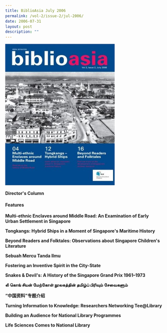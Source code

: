 ```yaml
---
title: BiblioAsia July 2006
permalink: /vol-2/issue-2/jul-2006/
date: 2006-07-31
layout: post
description: ""
---
```

<img style="width: 350px; height: 450px;" src="/images/vol-2-issue-2/Jul06.JPG">

**Director's Column**<br>

#### **Features** 

**Multi-ethnic Enclaves around Middle Road: An Examination of Early Urban Settlement in Singapore**<br>

**Tongkangs: Hybrid Ships in a Moment of Singapore's Maritime History**<br>

**Beyond Readers and Folktales: Observations about Singapore Children's Literature**<br>

**Sebuah Mercu Tanda IImu**<br>

**Fostering an Inventive Spirit in the City-State**<br>

**Snakes & Devil's: A History of the Singapore Grand Prix 1961–1973**<br>

**லீ கொங் சியன் மேற்கோள் நூலகத்தின் தமிழ்ப் பிரிவும் சேவைகளும்**<br>

**“中国资料”专题介绍**<br>

**Turning Information to Knowledge: Researchers Networking Tee@Library**<br>

**Building an Audience for National Library Programmes**<br>

**Life Sciences Comes to National Library**<br>